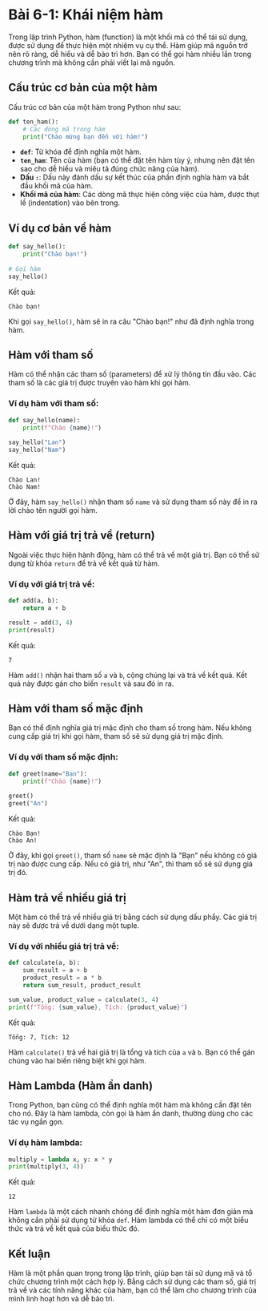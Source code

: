 # Bài 6-1: Khái niệm hàm

Trong lập trình Python, hàm (function) là một khối mã có thể tái sử dụng, được sử dụng để thực hiện một nhiệm vụ cụ thể. Hàm giúp mã nguồn trở nên rõ ràng, dễ hiểu và dễ bảo trì hơn. Bạn có thể gọi hàm nhiều lần trong chương trình mà không cần phải viết lại mã nguồn.

## Cấu trúc cơ bản của một hàm

Cấu trúc cơ bản của một hàm trong Python như sau:

```python
def ten_ham():
    # Các dòng mã trong hàm
    print("Chào mừng bạn đến với hàm!")
```

- **`def`**: Từ khóa để định nghĩa một hàm.
- **`ten_ham`**: Tên của hàm (bạn có thể đặt tên hàm tùy ý, nhưng nên đặt tên sao cho dễ hiểu và miêu tả đúng chức năng của hàm).
- **Dấu `:`**: Dấu này đánh dấu sự kết thúc của phần định nghĩa hàm và bắt đầu khối mã của hàm.
- **Khối mã của hàm**: Các dòng mã thực hiện công việc của hàm, được thụt lề (indentation) vào bên trong.

## Ví dụ cơ bản về hàm

```python
def say_hello():
    print("Chào bạn!")
    
# Gọi hàm
say_hello()
```

Kết quả:

```
Chào bạn!
```

Khi gọi `say_hello()`, hàm sẽ in ra câu "Chào bạn!" như đã định nghĩa trong hàm.

## Hàm với tham số

Hàm có thể nhận các tham số (parameters) để xử lý thông tin đầu vào. Các tham số là các giá trị được truyền vào hàm khi gọi hàm.

### Ví dụ hàm với tham số:

```python
def say_hello(name):
    print(f"Chào {name}!")
    
say_hello("Lan")
say_hello("Nam")
```

Kết quả:

```
Chào Lan!
Chào Nam!
```

Ở đây, hàm `say_hello()` nhận tham số `name` và sử dụng tham số này để in ra lời chào tên người gọi hàm.

## Hàm với giá trị trả về (return)

Ngoài việc thực hiện hành động, hàm có thể trả về một giá trị. Bạn có thể sử dụng từ khóa `return` để trả về kết quả từ hàm.

### Ví dụ với giá trị trả về:

```python
def add(a, b):
    return a + b

result = add(3, 4)
print(result)
```

Kết quả:

```
7
```

Hàm `add()` nhận hai tham số `a` và `b`, cộng chúng lại và trả về kết quả. Kết quả này được gán cho biến `result` và sau đó in ra.

## Hàm với tham số mặc định

Bạn có thể định nghĩa giá trị mặc định cho tham số trong hàm. Nếu không cung cấp giá trị khi gọi hàm, tham số sẽ sử dụng giá trị mặc định.

### Ví dụ với tham số mặc định:

```python
def greet(name="Bạn"):
    print(f"Chào {name}!")
    
greet()
greet("An")
```

Kết quả:

```
Chào Bạn!
Chào An!
```

Ở đây, khi gọi `greet()`, tham số `name` sẽ mặc định là "Bạn" nếu không có giá trị nào được cung cấp. Nếu có giá trị, như "An", thì tham số sẽ sử dụng giá trị đó.

## Hàm trả về nhiều giá trị

Một hàm có thể trả về nhiều giá trị bằng cách sử dụng dấu phẩy. Các giá trị này sẽ được trả về dưới dạng một tuple.

### Ví dụ với nhiều giá trị trả về:

```python
def calculate(a, b):
    sum_result = a + b
    product_result = a * b
    return sum_result, product_result

sum_value, product_value = calculate(3, 4)
print(f"Tổng: {sum_value}, Tích: {product_value}")
```

Kết quả:

```
Tổng: 7, Tích: 12
```

Hàm `calculate()` trả về hai giá trị là tổng và tích của `a` và `b`. Bạn có thể gán chúng vào hai biến riêng biệt khi gọi hàm.

## Hàm Lambda (Hàm ẩn danh)

Trong Python, bạn cũng có thể định nghĩa một hàm mà không cần đặt tên cho nó. Đây là hàm lambda, còn gọi là hàm ẩn danh, thường dùng cho các tác vụ ngắn gọn.

### Ví dụ hàm lambda:

```python
multiply = lambda x, y: x * y
print(multiply(3, 4))
```

Kết quả:

```
12
```

Hàm `lambda` là một cách nhanh chóng để định nghĩa một hàm đơn giản mà không cần phải sử dụng từ khóa `def`. Hàm lambda có thể chỉ có một biểu thức và trả về kết quả của biểu thức đó.

## Kết luận

Hàm là một phần quan trọng trong lập trình, giúp bạn tái sử dụng mã và tổ chức chương trình một cách hợp lý. Bằng cách sử dụng các tham số, giá trị trả về và các tính năng khác của hàm, bạn có thể làm cho chương trình của mình linh hoạt hơn và dễ bảo trì.